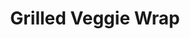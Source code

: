 ---
title: "Grilled Veggie Wrap"
description: "Fresh green peppers, mushrooms & red onion sautéed & placed on a bed of lettuce, tomato slices & garlic sauce topped with feta & served in a pita"
price_s: "6.50"
price_l: "10.50"
price_lg: ""
weight: "4"
hidden: true
---